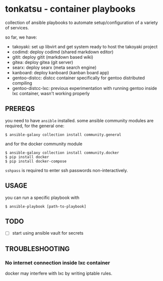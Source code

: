# tonkatsu - container playbooks

collection of ansible playbooks to automate setup/configuration of a variety of
services.

so far, we have:
- takoyaki: set up libvirt and get system ready to host the takoyaki project
- codimd: deploy codimd (shared markdown editor)
- gitit: deploy gitit (markdown based wiki)
- gitea: deploy gitea (git server)
- searx: deploy searx (meta search engine)
- kanboard: deploy kanboard (kanban board app)
- gentoo-distcc: distcc container specifically for gentoo distributed compiling
- gentoo-distcc-lxc: previous experimentation with running gentoo inside lxc container, wasn't working properly

## PREREQS

you need to have `ansible` installed. some ansible community modules are
required, for the general one:
```
$ ansible-galaxy collection install community.general
```
and for the docker community module
```
$ ansible-galaxy collection install community.docker
$ pip install docker
$ pip install docker-compose
```

`sshpass` is required to enter ssh passwords non-interactively.

## USAGE

you can run a specific playbook with

```
$ ansible-playbook [path-to-playbook]
```

## TODO
- [ ] start using ansible vault for secrets

## TROUBLESHOOTING

### No internet connection inside lxc container
docker may interfere with lxc by writing iptable rules.
